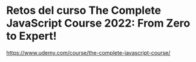 # Retos del curso The Complete JavaScript Course 2022: From Zero to Expert!
https://www.udemy.com/course/the-complete-javascript-course/
